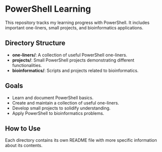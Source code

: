 # PowerShell Learning

This repository tracks my learning progress with PowerShell. It includes important one-liners, small projects, and bioinformatics applications.

## Directory Structure

- **one-liners/**: A collection of useful PowerShell one-liners.
- **projects/**: Small PowerShell projects demonstrating different functionalities.
- **bioinformatics/**: Scripts and projects related to bioinformatics.

## Goals

- Learn and document PowerShell basics.
- Create and maintain a collection of useful one-liners.
- Develop small projects to solidify understanding.
- Apply PowerShell to bioinformatics problems.

## How to Use

Each directory contains its own README file with more specific information about its contents.
